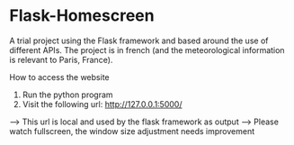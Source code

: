 # Flask-Homescreen
A trial project using the Flask framework and based around the use of different APIs. 
The project is in french (and the meteorological information is relevant to Paris, France).

How to access the website
1. Run the python program
2. Visit the following url: http://127.0.0.1:5000/

--> This url is local and used by the flask framework as output
--> Please watch fullscreen, the window size adjustment needs improvement
